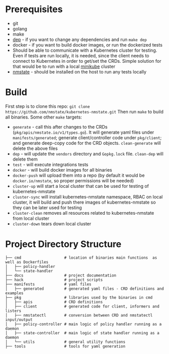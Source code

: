 # Prerequisites
- git
- golang
- make
- [dep](https://github.com/nmstate/kubernetes-nmstate.git) - if you want to change any dependencies and run ```make dep```
- docker - if you want to build docker images, or run the dockerized tests
- Should be able to communicate with a Kubernetes cluster for testing. Even if tests are run locally, it is needed, since the client needs to connect to Kubernetes in order to get/set the CRDs. Simple solution for that would be to run with a local [minikube](https://kubernetes.io/docs/setup/minikube/) cluster
- [nmstate](https://nmstate.github.io/) - should be installed on the host to run any tests locally
# Build
First step is to clone this repo: ```git clone https://github.com/nmstate/kubernetes-nmstate.git```
Then run ```make``` to build all binaries. 
Some other ```make``` targets:
 - ```generate``` - call this after changes to the CRDs (```pkg/apis/nmstate.io/v1/types.go```). It will generate yaml files under ```manifests/generated```; generate client/controller code under ```pkg/client```; and generate deep-copy code for the CRD objects. ```clean-generate``` will delete the above files
 - ```dep``` - will update the ```vendors``` directory and ```Gopkg.lock``` file. ```clean-dep``` will delete them
 - ```test``` - will execute integrations tests
 - ```docker``` - will build docker images for all binaries
 - ```docker-push``` will upload them into a repo (by default it would be ```docker.io/nmstate```, so proper permissions will be needed)
 - ```cluster-up``` will start a local cluster that can be used for testing of kubernetes-nmstate
 - ```cluster-sync``` will install kubernetes-nmstate namespace, RBAC on local cluster, it will build and push there images of kubernetes-nmstate so they can be later used for testing
 - ```cluster-clean``` removes all resources related to kubernetes-nmstate from local cluster
 - ```cluster-down``` tears down local cluster
 
# Project Directory Structure
 ```
├── cmd                   # location of binaries main functions  as well as Dockerfiles
│   ├── policy-handler
│   └── state-handler
├── docs                  # project documentation
├── hack                  # project scripts
├── manifests             # yaml files
│   ├── generated         # generated yaml files - CRD definitions and examples
├── pkg                   # libraries used by the binaries in cmd
│   ├── apis              # CRD definitions
│   ├── client            # generated code for client, informers and listers
│   ├── nmstatectl        # conversion between CRD and nmstatectl input/output
│   ├── policy-controller # main logic of policy handler running as a daemon
│   ├── state-controller  # main logic of state handler running as a daemon
│   └── utils             # general utility functions
├── tools                 # tools for yaml generation
 ```
